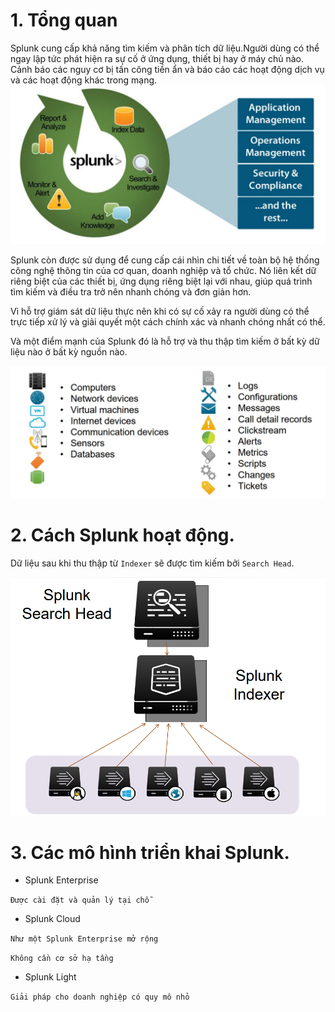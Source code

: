 # 1. Tổng quan
Splunk cung cấp khả năng tìm kiếm và phân tích dữ liệu.Người dùng có thể ngay lập tức phát hiện ra sự cố ở ứng dụng, thiết bị hay ở máy chủ nào. Cảnh báo các nguy cơ bị tấn công tiền ẩn và báo cáo các hoạt động dịch vụ và các hoạt động khác trong mạng.
![anh1](https://github.com/ThanTam111/Splunk/blob/main/Image/Screenshot_1.png)

Splunk còn được sử dụng để cung cấp cái nhìn chi tiết về toàn bộ hệ thống công nghệ thông tin của cơ quan, doanh nghiệp và tổ chức. Nó liên kết dữ riêng biệt của các thiết bị, ứng dụng riêng biệt lại với nhau, giúp quá trình tìm kiếm và điều tra trở nên nhanh chóng và đơn giản hơn.

Vì hỗ trợ giám sát dữ liệu thực  nên khi có sự cố xảy ra người dùng có thể trực tiếp xử lý và giải quyết một cách chính xác và nhanh chóng nhất có thể.

Và một điểm mạnh của Splunk đó là hỗ trợ và thu thập tìm kiếm ở bất kỳ dữ liệu nào ở bất kỳ nguồn nào.

![anh2](https://github.com/ThanTam111/Splunk/blob/main/Image/image.png)

# 2. Cách Splunk hoạt động.
Dữ liệu sau khi thu thập từ `Indexer` sẽ được tìm kiếm bởi `Search Head`.

![anh3](https://github.com/ThanTam111/Splunk/blob/main/Image/Screenshot_4.png)

# 3. Các mô hình triển khai Splunk.

* Splunk Enterprise

`Được cài đặt và quản lý tại chỗ`
* Splunk Cloud

`Như một Splunk Enterprise mở rộng`

`Không cần cơ sở hạ tầng`
* Splunk Light

`Giải pháp cho doanh nghiệp có quy mô nhỏ`
